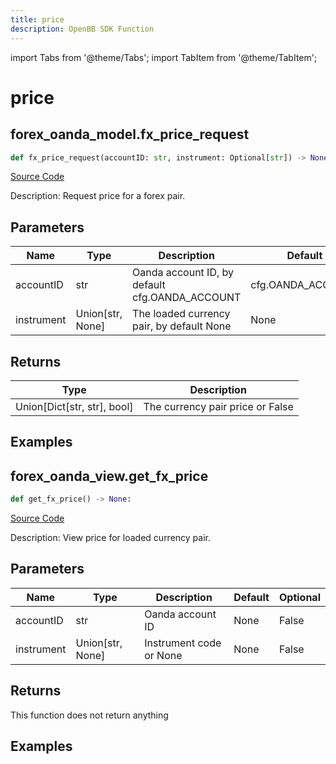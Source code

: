 ```yaml
---
title: price
description: OpenBB SDK Function
---
```


import Tabs from '@theme/Tabs';
import TabItem from '@theme/TabItem';

# price

<Tabs>
<TabItem value="model" label="Model" default>

## forex_oanda_model.fx_price_request

```python title='openbb_terminal/forex/oanda/oanda_model.py'
def fx_price_request(accountID: str, instrument: Optional[str]) -> None:
```
[Source Code](https://github.com/OpenBB-finance/OpenBBTerminal/tree/main/openbb_terminal/forex/oanda/oanda_model.py#L36)

Description: Request price for a forex pair.

## Parameters

| Name | Type | Description | Default | Optional |
| ---- | ---- | ----------- | ------- | -------- |
| accountID | str | Oanda account ID, by default cfg.OANDA_ACCOUNT | cfg.OANDA_ACCOUNT | True |
| instrument | Union[str, None] | The loaded currency pair, by default None | None | False |

## Returns

| Type | Description |
| ---- | ----------- |
| Union[Dict[str, str], bool] | The currency pair price or False |

## Examples



</TabItem>
<TabItem value="view" label="View">

## forex_oanda_view.get_fx_price

```python title='openbb_terminal/decorators.py'
def get_fx_price() -> None:
```
[Source Code](https://github.com/OpenBB-finance/OpenBBTerminal/tree/main/openbb_terminal/decorators.py#L40)

Description: View price for loaded currency pair.

## Parameters

| Name | Type | Description | Default | Optional |
| ---- | ---- | ----------- | ------- | -------- |
| accountID | str | Oanda account ID | None | False |
| instrument | Union[str, None] | Instrument code or None | None | False |

## Returns

This function does not return anything

## Examples



</TabItem>
</Tabs>
